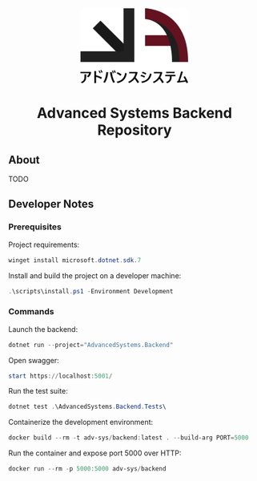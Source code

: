 <p align="center">
  <a title="Project Logo">
    <img height="150" style="margin-top:15px" src="https://raw.githubusercontent.com/Advanced-Systems/vector-assets/master/advanced-systems-logo-annotated.svg">
  </a>
</p>

<h1 align="center">Advanced Systems Backend Repository</h1>

## About

TODO

## Developer Notes

### Prerequisites

Project requirements:

```powershell
winget install microsoft.dotnet.sdk.7
```

Install and build the project on a developer machine:

```powershell
.\scripts\install.ps1 -Environment Development
```

### Commands

Launch the backend:

```powershell
dotnet run --project="AdvancedSystems.Backend"
```

Open swagger:

```powershell
start https://localhost:5001/
```

Run the test suite:

```powershell
dotnet test .\AdvancedSystems.Backend.Tests\
```

Containerize the development environment:

```powershell
docker build --rm -t adv-sys/backend:latest . --build-arg PORT=5000
```

Run the container and expose port 5000 over HTTP:

```powershell
docker run --rm -p 5000:5000 adv-sys/backend
```

